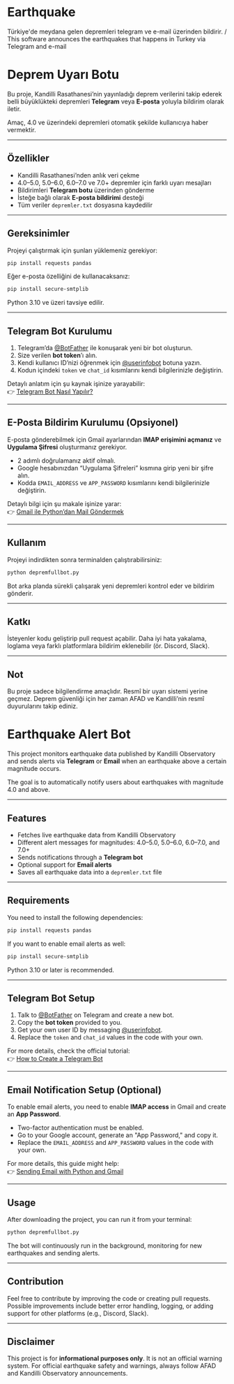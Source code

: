 # Earthquake
Türkiye'de meydana gelen depremleri telegram ve e-mail üzerinden bildirir. / This software announces the earthquakes that happens in Turkey via Telegram and e-mail

# Deprem Uyarı Botu  

Bu proje, Kandilli Rasathanesi’nin yayınladığı deprem verilerini takip ederek belli büyüklükteki depremleri **Telegram** veya **E-posta** yoluyla bildirim olarak iletir.  

Amaç, 4.0 ve üzerindeki depremleri otomatik şekilde kullanıcıya haber vermektir.  

---

## Özellikler  

- Kandilli Rasathanesi’nden anlık veri çekme  
- 4.0–5.0, 5.0–6.0, 6.0–7.0 ve 7.0+ depremler için farklı uyarı mesajları  
- Bildirimleri **Telegram botu** üzerinden gönderme  
- İsteğe bağlı olarak **E-posta bildirimi** desteği  
- Tüm veriler `depremler.txt` dosyasına kaydedilir  

---

## Gereksinimler  

Projeyi çalıştırmak için şunları yüklemeniz gerekiyor:  

```bash
pip install requests pandas
```

Eğer e-posta özelliğini de kullanacaksanız:  

```bash
pip install secure-smtplib
```

Python 3.10 ve üzeri tavsiye edilir.  

---

## Telegram Bot Kurulumu  

1. Telegram’da [@BotFather](https://t.me/botfather) ile konuşarak yeni bir bot oluşturun.  
2. Size verilen **bot token**’ı alın.  
3. Kendi kullanıcı ID’nizi öğrenmek için [@userinfobot](https://t.me/userinfobot) botuna yazın.  
4. Kodun içindeki `token` ve `chat_id` kısımlarını kendi bilgilerinizle değiştirin.  

Detaylı anlatım için şu kaynak işinize yarayabilir:  
👉 [Telegram Bot Nasıl Yapılır?](https://core.telegram.org/bots/tutorial)  

---

## E-Posta Bildirim Kurulumu (Opsiyonel)  

E-posta gönderebilmek için Gmail ayarlarından **IMAP erişimini açmanız** ve **Uygulama Şifresi** oluşturmanız gerekiyor.  

- 2 adımlı doğrulamanız aktif olmalı.  
- Google hesabınızdan “Uygulama Şifreleri” kısmına girip yeni bir şifre alın.  
- Kodda `EMAIL_ADDRESS` ve `APP_PASSWORD` kısımlarını kendi bilgilerinizle değiştirin.  

Detaylı bilgi için şu makale işinize yarar:  
👉 [Gmail ile Python’dan Mail Göndermek](https://realpython.com/python-send-email/)  

---

## Kullanım  

Projeyi indirdikten sonra terminalden çalıştırabilirsiniz:  

```bash
python depremfullbot.py
```

Bot arka planda sürekli çalışarak yeni depremleri kontrol eder ve bildirim gönderir.  

---

## Katkı  

İsteyenler kodu geliştirip pull request açabilir. Daha iyi hata yakalama, loglama veya farklı platformlara bildirim eklenebilir (ör. Discord, Slack).  

---

## Not  

Bu proje sadece bilgilendirme amaçlıdır. Resmî bir uyarı sistemi yerine geçmez. Deprem güvenliği için her zaman AFAD ve Kandilli’nin resmî duyurularını takip ediniz.  


# Earthquake Alert Bot  

This project monitors earthquake data published by Kandilli Observatory and sends alerts via **Telegram** or **Email** when an earthquake above a certain magnitude occurs.  

The goal is to automatically notify users about earthquakes with magnitude 4.0 and above.  

---

## Features  

- Fetches live earthquake data from Kandilli Observatory  
- Different alert messages for magnitudes: 4.0–5.0, 5.0–6.0, 6.0–7.0, and 7.0+  
- Sends notifications through a **Telegram bot**  
- Optional support for **Email alerts**  
- Saves all earthquake data into a `depremler.txt` file  

---

## Requirements  

You need to install the following dependencies:  

```bash
pip install requests pandas
```

If you want to enable email alerts as well:  

```bash
pip install secure-smtplib
```

Python 3.10 or later is recommended.  

---

## Telegram Bot Setup  

1. Talk to [@BotFather](https://t.me/botfather) on Telegram and create a new bot.  
2. Copy the **bot token** provided to you.  
3. Get your own user ID by messaging [@userinfobot](https://t.me/userinfobot).  
4. Replace the `token` and `chat_id` values in the code with your own.  

For more details, check the official tutorial:  
👉 [How to Create a Telegram Bot](https://core.telegram.org/bots/tutorial)  

---

## Email Notification Setup (Optional)  

To enable email alerts, you need to enable **IMAP access** in Gmail and create an **App Password**.  

- Two-factor authentication must be enabled.  
- Go to your Google account, generate an "App Password," and copy it.  
- Replace the `EMAIL_ADDRESS` and `APP_PASSWORD` values in the code with your own.  

For more details, this guide might help:  
👉 [Sending Email with Python and Gmail](https://realpython.com/python-send-email/)  

---

## Usage  

After downloading the project, you can run it from your terminal:  

```bash
python depremfullbot.py
```

The bot will continuously run in the background, monitoring for new earthquakes and sending alerts.  

---

## Contribution  

Feel free to contribute by improving the code or creating pull requests. Possible improvements include better error handling, logging, or adding support for other platforms (e.g., Discord, Slack).  

---

## Disclaimer  

This project is for **informational purposes only**. It is not an official warning system. For official earthquake safety and warnings, always follow AFAD and Kandilli Observatory announcements.  

